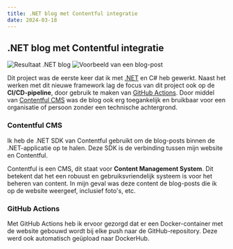 ```yaml
---
title: .NET blog met Contentful integratie
date: 2024-03-18
---
```


## .NET blog met Contentful integratie

![Resultaat .NET blog](/img/projects/dotnet_blog.png)
![Voorbeeld van een blog-post](/img/projects/dotnet_blogpost.png)

Dit project was de eerste keer dat ik met [.NET](https://nl.wikipedia.org/wiki/.NET) en C# heb gewerkt.
Naast het werken met dit nieuwe framework lag de focus van dit project ook op de **CI/CD-pipeline**, door gebruik te maken van [GitHub Actions](https://docs.github.com/en/actions).
Door middel van [Contentful CMS](https://www.contentful.com/) was de blog ook erg toegankelijk en bruikbaar voor een organisatie of persoon zonder een technische achtergrond.

### Contentful CMS

Ik heb de .NET SDK van Contentful gebruikt om de blog-posts binnen de .NET-applicatie op te halen.
Deze SDK is de verbinding tussen mijn website en Contentful.

Contentful is een CMS, dit staat voor **Content Management System**.
Dit betekent dat het een robuust en gebruiksvriendelijk systeem is voor het beheren van content.
In mijn geval was deze content de blog-posts die ik op de website weergeef, inclusief foto's, etc.

### GitHub Actions

Met GitHub Actions heb ik ervoor gezorgd dat er een Docker-container met de website gebouwd wordt bij elke push naar de GitHub-repository.
Deze werd ook automatisch geüpload naar DockerHub.
